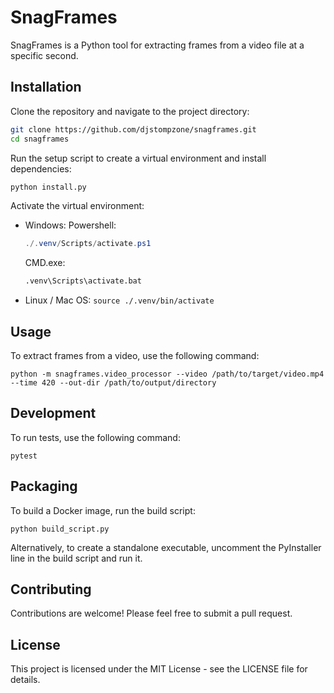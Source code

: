 # SnagFrames

SnagFrames is a Python tool for extracting frames from a video file at a specific second.

## Installation

Clone the repository and navigate to the project directory:

```bash
git clone https://github.com/djstompzone/snagframes.git
cd snagframes
```

Run the setup script to create a virtual environment and install dependencies:

```bash
python install.py
```

Activate the virtual environment:

- Windows:
    Powershell:
    ```ps1
    ./.venv/Scripts/activate.ps1
    ```
    CMD.exe:
    ```cmd
    .venv\Scripts\activate.bat
    ```

- Linux / Mac OS:
    `source ./.venv/bin/activate`


## Usage

To extract frames from a video, use the following command:

```
python -m snagframes.video_processor --video /path/to/target/video.mp4 --time 420 --out-dir /path/to/output/directory
```

## Development

To run tests, use the following command:

```
pytest
```

## Packaging

To build a Docker image, run the build script:

```
python build_script.py
```

Alternatively, to create a standalone executable, uncomment the PyInstaller line in the build script and run it.

## Contributing

Contributions are welcome! Please feel free to submit a pull request.

## License

This project is licensed under the MIT License - see the LICENSE file for details.